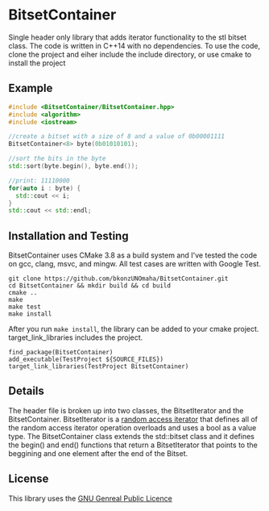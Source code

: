 # BitsetContainer
Single header only library that adds iterator functionality to the stl bitset class.
The code is written in C++14 with no dependencies.
To use the code, clone the project and eiher include the include directory, or use cmake to  install the project

## Example
```c++
#include <BitsetContainer/BitsetContainer.hpp>
#include <algorithm>
#include <iostream>

//create a bitset with a size of 8 and a value of 0b00001111
BitsetContainer<8> byte(0b01010101);

//sort the bits in the byte
std::sort(byte.begin(), byte.end());

//print: 11110000
for(auto i : byte) {
  std::cout << i;
}
std::cout << std::endl; 
```

## Installation and Testing
BitsetContainer uses CMake 3.8 as a build system and I've tested the code on gcc, clang, msvc, and mingw. All test cases are written with Google Test.

```
git clone https://github.com/bkonzUNOmaha/BitsetContainer.git
cd BitsetContainer && mkdir build && cd build
cmake ..
make
make test
make install
```

After you run ```make install```, the library can be added to your cmake project. target_link_libraries includes the project.
```
find_package(BitsetContainer)
add_executable(TestProject ${SOURCE_FILES})
target_link_libraries(TestProject BitsetContainer)
```

## Details
The header file is broken up into two classes, the BitsetIterator and the BitsetContainer. BitsetIterator is a [random access iterator](http://en.cppreference.com/w/cpp/concept/RandomAccessIterator) that defines all of the random access iterator operation overloads and uses a bool as a value type. The BitsetContainer class extends the std::bitset class and it defines the begin() and end() functions that return a BitsetIterator that points to the beggining and one element after the end of the Bitset.

## License
This library uses the [GNU Genreal Public Licence](https://www.gnu.org/licenses/gpl-3.0.en.html)
